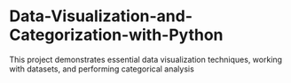 # Data-Visualization-and-Categorization-with-Python
This project demonstrates essential data visualization techniques, working with datasets, and performing categorical analysis
